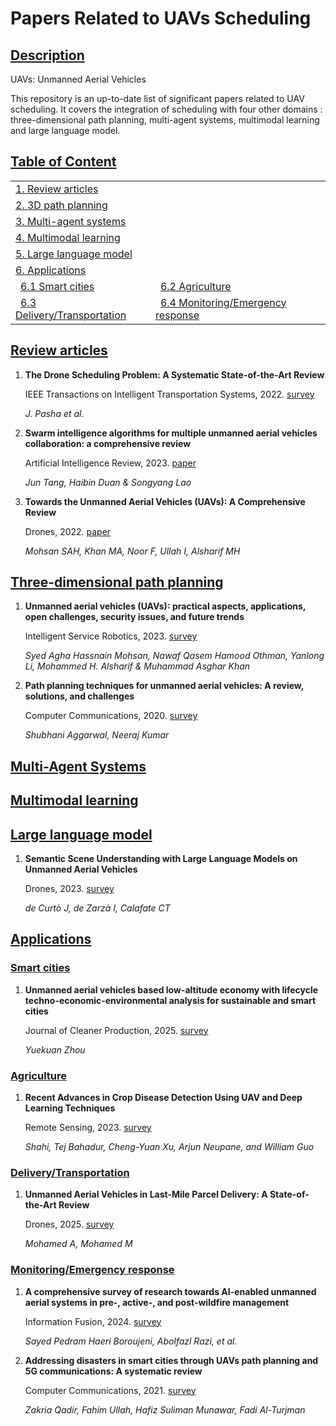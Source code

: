 # Papers Related to UAVs Scheduling

## [Description](#description)
UAVs: Unmanned Aerial Vehicles

This repository is an up-to-date list of significant papers related to UAV scheduling. It covers the integration of scheduling with four other domains : three-dimensional path planning, multi-agent systems, multimodal learning and large language model.

## [Table of Content](#content)

<table>
<tr><td colspan="2"><a href="#review-articles">1. Review articles</a></td></tr>
<tr><td colspan="2"><a href="#three-dimensional-path-planning">2. 3D path planning</a></td></tr>
<tr><td colspan="2"><a href="#multi-agent-systems">3. Multi-agent systems</a></td></tr>
<tr><td colspan="2"><a href="#multimodal-learning">4. Multimodal learning</a></td></tr>
<tr><td colspan="2"><a href="#large-language-model">5. Large language model</a></td></tr>
<tr><td colspan="2"><a href="#applications">6. Applications</a></td></tr>
<tr>
    <td>&ensp;<a href="#smart-cities">6.1 Smart cities</a></td>
    <td>&ensp;<a href="#agriculture">6.2 Agriculture</a></td>
</tr> 
<tr>
    <td>&ensp;<a href="#delivery">6.3 Delivery/Transportation</a></td>
    <td>&ensp;<a href="#monitoring">6.4 Monitoring/Emergency response</a></td>
</tr>


</table>

## [Review articles](#content)

1. **The Drone Scheduling Problem: A Systematic State-of-the-Art Review**

   IEEE Transactions on Intelligent Transportation Systems, 2022. [survey](https://doi.org/10.1109/TITS.2022.3155072)

   *J. Pasha et al.*

1. **Swarm intelligence algorithms for multiple unmanned aerial vehicles collaboration: a comprehensive review**

   Artificial Intelligence Review, 2023. [paper](https://doi.org/10.1007/s10462-022-10281-7)

    *Jun Tang, Haibin Duan & Songyang Lao* 

1. **Towards the Unmanned Aerial Vehicles (UAVs): A Comprehensive Review**

   Drones, 2022. [paper](https://doi.org/10.3390/drones6060147)

   *Mohsan SAH, Khan MA, Noor F, Ullah I, Alsharif MH*
    
## [Three-dimensional path planning](#content)   

1. **Unmanned aerial vehicles (UAVs): practical aspects, applications, open challenges, security issues, and future trends**

   Intelligent Service Robotics, 2023. [survey](https://doi.org/10.1007/s11370-022-00452-4)

   *Syed Agha Hassnain Mohsan, Nawaf Qasem Hamood Othman, Yanlong Li, Mohammed H. Alsharif & Muhammad Asghar Khan*

1. **Path planning techniques for unmanned aerial vehicles: A review, solutions, and challenges**

   Computer Communications, 2020. [survey](https://doi.org/10.1016/j.comcom.2019.10.014)

   *Shubhani Aggarwal, Neeraj Kumar*

## [Multi-Agent Systems](#content)

## [Multimodal learning](#content)

## [Large language model](#content)

1. **Semantic Scene Understanding with Large Language Models on Unmanned Aerial Vehicles**

   Drones, 2023. [survey](https://doi.org/10.3390/drones7020114)

   *de Curtò J, de Zarzà I, Calafate CT*

## [Applications](#content)

### [Smart cities](#content)

1. **Unmanned aerial vehicles based low-altitude economy with lifecycle techno-economic-environmental analysis for sustainable and smart cities**

   Journal of Cleaner Production, 2025. [survey](https://doi.org/10.1016/j.jclepro.2025.145050)

   *Yuekuan Zhou*

### [Agriculture](#content)

1. **Recent Advances in Crop Disease Detection Using UAV and Deep Learning Techniques**

   Remote Sensing, 2023. [survey](https://doi.org/10.3390/rs15092450)

   *Shahi, Tej Bahadur, Cheng-Yuan Xu, Arjun Neupane, and William Guo*

### [Delivery/Transportation](#content)

1. **Unmanned Aerial Vehicles in Last-Mile Parcel Delivery: A State-of-the-Art Review**

   Drones, 2025. [survey](https://doi.org/10.3390/drones9060413)

   *Mohamed A, Mohamed M*

### [Monitoring/Emergency response](#content)

1. **A comprehensive survey of research towards AI-enabled unmanned aerial systems in pre-, active-, and post-wildfire management**

   Information Fusion, 2024. [survey](https://doi.org/10.1016/j.inffus.2024.102369)

   *Sayed Pedram Haeri Boroujeni, Abolfazl Razi, et al.*

2. **Addressing disasters in smart cities through UAVs path planning and 5G communications: A systematic review**
   
   Computer Communications, 2021. [survey](https://doi.org/10.1016/j.comcom.2021.01.003)

   *Zakria Qadir, Fahim Ullah, Hafiz Suliman Munawar, Fadi Al-Turjman*






